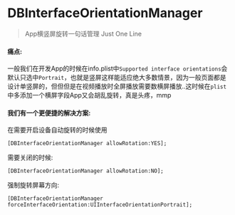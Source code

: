 # DBInterfaceOrientationManager
> App横竖屏旋转一句话管理 Just One Line

#### 痛点:
一般我们在开发App的时候在info.plist中`Supported interface orientations`会默认只选中`Portrait`，也就是竖屏这样能适应绝大多数情景，因为一般页面都是设计单竖屏的，但但但是在视频播放时全屏播放需要数横屏播放..这时候在`plist`中多添加一个横屏字段App又会胡乱旋转，真是头疼，mmp

#### 我们有一个更便捷的解决方案:
在需要开启设备自动旋转的时候使用

```
[DBInterfaceOrientationManager allowRotation:YES];
```
需要关闭的时候:

```
[DBInterfaceOrientationManager allowRotation:NO];
```
强制旋转屏幕方向:

```
[DBInterfaceOrientationManager forceInterfaceOrientation:UIInterfaceOrientationPortrait];
```

